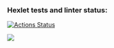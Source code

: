 ### Hexlet tests and linter status:
[![Actions Status](https://github.com/rutherfordern/frontend-project-44/workflows/hexlet-check/badge.svg)](https://github.com/rutherfordern/frontend-project-44/actions)

<a href="https://codeclimate.com/github/rutherfordern/frontend-project-44/maintainability"><img src="https://api.codeclimate.com/v1/badges/6a1820ed8c3488b6de6c/maintainability" /></a>
